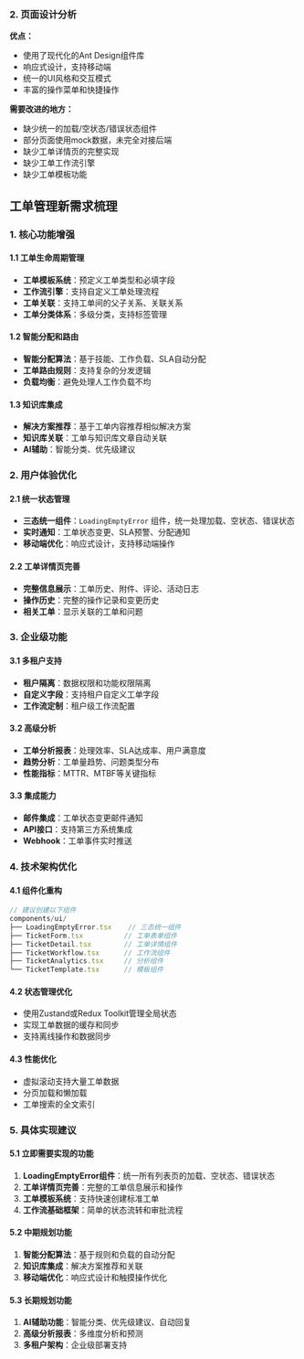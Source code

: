 ### 2. 页面设计分析

**优点：**

- 使用了现代化的Ant Design组件库
- 响应式设计，支持移动端
- 统一的UI风格和交互模式
- 丰富的操作菜单和快捷操作

**需要改进的地方：**

- 缺少统一的加载/空状态/错误状态组件
- 部分页面使用mock数据，未完全对接后端
- 缺少工单详情页的完整实现
- 缺少工单工作流引擎
- 缺少工单模板功能

## 工单管理新需求梳理

### 1. 核心功能增强

#### 1.1 工单生命周期管理

- **工单模板系统**：预定义工单类型和必填字段
- **工作流引擎**：支持自定义工单处理流程
- **工单关联**：支持工单间的父子关系、关联关系
- **工单分类体系**：多级分类，支持标签管理

#### 1.2 智能分配和路由

- **智能分配算法**：基于技能、工作负载、SLA自动分配
- **工单路由规则**：支持复杂的分发逻辑
- **负载均衡**：避免处理人工作负载不均

#### 1.3 知识库集成

- **解决方案推荐**：基于工单内容推荐相似解决方案
- **知识库关联**：工单与知识库文章自动关联
- **AI辅助**：智能分类、优先级建议

### 2. 用户体验优化

#### 2.1 统一状态管理

- **三态统一组件**：`LoadingEmptyError` 组件，统一处理加载、空状态、错误状态
- **实时通知**：工单状态变更、SLA预警、分配通知
- **移动端优化**：响应式设计，支持移动端操作

#### 2.2 工单详情页完善

- **完整信息展示**：工单历史、附件、评论、活动日志
- **操作历史**：完整的操作记录和变更历史
- **相关工单**：显示关联的工单和问题

### 3. 企业级功能

#### 3.1 多租户支持

- **租户隔离**：数据权限和功能权限隔离
- **自定义字段**：支持租户自定义工单字段
- **工作流定制**：租户级工作流配置

#### 3.2 高级分析

- **工单分析报表**：处理效率、SLA达成率、用户满意度
- **趋势分析**：工单量趋势、问题类型分布
- **性能指标**：MTTR、MTBF等关键指标

#### 3.3 集成能力

- **邮件集成**：工单状态变更邮件通知
- **API接口**：支持第三方系统集成
- **Webhook**：工单事件实时推送

### 4. 技术架构优化

#### 4.1 组件化重构

```typescript
// 建议创建以下组件
components/ui/
├── LoadingEmptyError.tsx    // 三态统一组件
├── TicketForm.tsx          // 工单表单组件
├── TicketDetail.tsx        // 工单详情组件
├── TicketWorkflow.tsx      // 工作流组件
├── TicketAnalytics.tsx     // 分析组件
└── TicketTemplate.tsx      // 模板组件
```

#### 4.2 状态管理优化

- 使用Zustand或Redux Toolkit管理全局状态
- 实现工单数据的缓存和同步
- 支持离线操作和数据同步

#### 4.3 性能优化

- 虚拟滚动支持大量工单数据
- 分页加载和懒加载
- 工单搜索的全文索引

### 5. 具体实现建议

#### 5.1 立即需要实现的功能

1. **LoadingEmptyError组件**：统一所有列表页的加载、空状态、错误状态
2. **工单详情页完善**：完整的工单信息展示和操作
3. **工单模板系统**：支持快速创建标准工单
4. **工作流基础框架**：简单的状态流转和审批流程

#### 5.2 中期规划功能

1. **智能分配算法**：基于规则和负载的自动分配
2. **知识库集成**：解决方案推荐和关联
3. **移动端优化**：响应式设计和触摸操作优化

#### 5.3 长期规划功能

1. **AI辅助功能**：智能分类、优先级建议、自动回复
2. **高级分析报表**：多维度分析和预测
3. **多租户架构**：企业级部署支持
